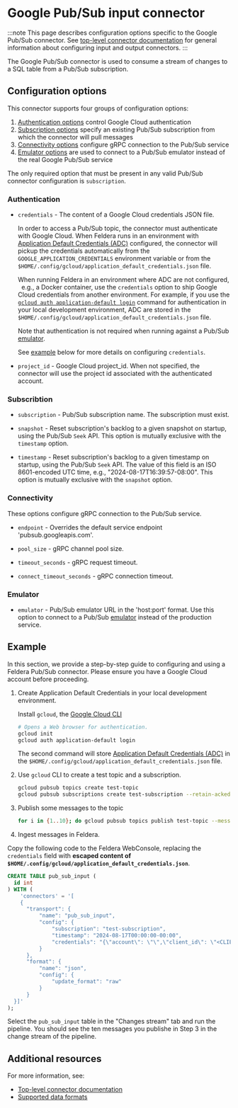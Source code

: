 # Google Pub/Sub input connector

:::note
This page describes configuration options specific to the Google Pub/Sub connector.
See [top-level connector documentation](/docs/connectors/) for general information
about configuring input and output connectors.
:::

The Google Pub/Sub connector is used to consume a stream of changes to a SQL table from a Pub/Sub subscription.

## Configuration options

This connector supports four groups of configuration options:

1. [Authentication options](#authentication) control Google Cloud authentication
2. [Subscription options](#subscribtion) specify an existing Pub/Sub subscription from which
   the connector will pull messages
3. [Connectivity options](#connectivity) configure gRPC connection to the Pub/Sub service
4. [Emulator options](#emulator) are used to connect to a Pub/Sub emulator instead of the
   real Google Pub/Sub service

The only required option that must be present in any valid Pub/Sub connector configuration is
`subscription`.

### Authentication

* `credentials` - The content of a Google Cloud credentials JSON file.

  In order to access a Pub/Sub topic, the connector must authenticate with Google Cloud.
  When Feldera runs in an environment with
  [Application Default Credentials (ADC)](https://cloud.google.com/docs/authentication/application-default-credentials)
  configured, the connector will pickup the credentials automatically from the
  `GOOGLE_APPLICATION_CREDENTIALS` environment variable or from the
  `$HOME/.config/gcloud/application_default_credentials.json` file.

  When running Feldera in an environment where ADC are not configured,
  e.g., a Docker container, use the `credentials` option to ship Google Cloud
  credentials from another environment.  For example, if you use the
  [`gcloud auth application-default login`](https://cloud.google.com/pubsub/docs/authentication#client-libs)
  command for authentication in your local development environment, ADC are stored in the
  `$HOME/.config/gcloud/application_default_credentials.json` file.

  Note that authentication is not required when running against a Pub/Sub [emulator](#emulator).

  See [example](#example) below for more details on configuring `credentials`.

* `project_id` - Google Cloud project_id.
   When not specified, the connector will use the project id associated
   with the authenticated account.

### Subscribtion

* `subscription` - Pub/Sub subscription name.  The subscription must exist.

* `snapshot` -  Reset subscription's backlog to a given snapshot on startup,
  using the Pub/Sub `Seek` API.
  This option is mutually exclusive with the `timestamp` option.

* `timestamp` - Reset subscription's backlog to a given timestamp on startup,
  using the Pub/Sub `Seek` API. The value of this field is an
  ISO 8601-encoded UTC time, e.g., "2024-08-17T16:39:57-08:00".
  This option is mutually exclusive with the `snapshot` option.

### Connectivity

These options configure gRPC connection to the Pub/Sub service.

* `endpoint` - Overrides the default service endpoint 'pubsub.googleapis.com'.

* `pool_size` - gRPC channel pool size.

* `timeout_seconds` - gRPC request timeout.

* `connect_timeout_seconds` - gRPC connection timeout.

### Emulator

* `emulator` - Pub/Sub emulator URL in the 'host:port' format. Use this option
  to connect to a Pub/Sub [emulator](https://cloud.google.com/pubsub/docs/emulator)
  instead of the production service.

## Example

In this section, we provide a step-by-step guide to configuring and using a Feldera Pub/Sub connector.
Please ensure you have a Google Cloud account before proceeding.

1. Create Application Default Credentials in your local development environment.

   Install `gcloud`, the [Google Cloud CLI](https://cloud.google.com/cli?hl=en)

   ```bash
   # Opens a Web browser for authentication.
   gcloud init
   gcloud auth application-default login
   ```

   The second command will store [Application Default Credentials (ADC)](https://cloud.google.com/docs/authentication/application-default-credentials)
   in the `$HOME/.config/gcloud/application_default_credentials.json` file.

2. Use `gcloud` CLI to create a test topic and a subscription.

   ```bash
   gcloud pubsub topics create test-topic
   gcloud pubsub subscriptions create test-subscription --retain-acked-messages --topic test-topic
   ```

3. Publish some messages to the topic

   ```bash
   for i in {1..10}; do gcloud pubsub topics publish test-topic --message "{\"id\": $i}"; done
   ```

4. Ingest messages in Feldera.

  Copy the following code to the Feldera WebConsole, replacing the `credentials` field with
  **escaped content of `$HOME/.config/gcloud/application_default_credentials.json`**.

  ```sql
  CREATE TABLE pub_sub_input (
    id int
  ) WITH (
      'connectors' = '[
      {
        "transport": {
            "name": "pub_sub_input",
            "config": {
                "subscription": "test-subscription",
                "timestamp": "2024-08-17T00:00:00-00:00",
                "credentials": "{\"account\": \"\",\"client_id\": \"<CLIENT_ID>\",\"client_secret\": \"<CLIENT_SECRET>\", \"quota_project_id\": \"feldera-test\", \"refresh_token\": \"<REFRESH_TOKEN>\",  \"type\": \"authorized_user\",  \"universe_domain\": \"googleapis.com\"}",
            }
        },
        "format": {
            "name": "json",
            "config": {
                "update_format": "raw"
            }
        }
    }]'
  );
  ```

  Select the `pub_sub_input` table in the "Changes stream" tab and run the pipeline.  You should see the ten messages
  you publishe in Step 3 in the change stream of the pipeline.

## Additional resources

For more information, see:

* [Top-level connector documentation](/docs/connectors/)
* [Supported data formats](/docs/formats)